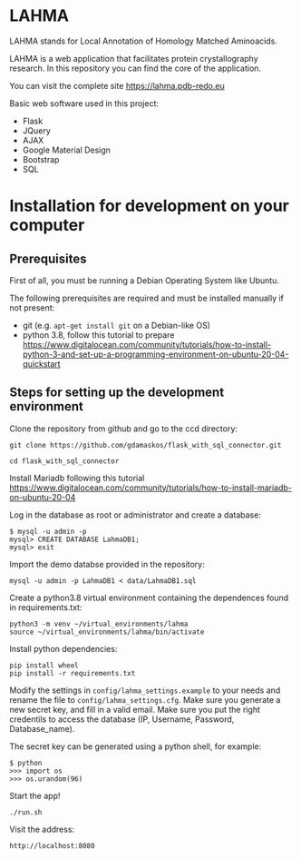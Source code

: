 # LAHMA

LAHMA stands for Local Annotation of Homology Matched Aminoacids.

LAHMA is a web application that facilitates protein crystallography research. In this repository you can find the core of the application.

You can visit the complete site https://lahma.pdb-redo.eu

Basic web software used in this project:
* Flask
* JQuery
* AJAX
* Google Material Design
* Bootstrap
* SQL

# Installation for development on your computer

## Prerequisites

First of all, you must be running a Debian Operating System like Ubuntu.

The following prerequisites are required and must be installed manually if not present:

* git (e.g. `apt-get install git` on a Debian-like OS)
* python 3.8, follow this tutorial to prepare https://www.digitalocean.com/community/tutorials/how-to-install-python-3-and-set-up-a-programming-environment-on-ubuntu-20-04-quickstart

## Steps for setting up the development environment

Clone the repository from github and go to the ccd directory:

    git clone https://github.com/gdamaskos/flask_with_sql_connector.git
    
    cd flask_with_sql_connector

Install Mariadb following this tutorial https://www.digitalocean.com/community/tutorials/how-to-install-mariadb-on-ubuntu-20-04

Log in the database as root or administrator and create a database:
	
	$ mysql -u admin -p
	mysql> CREATE DATABASE LahmaDB1;
	mysql> exit
	
Import the demo databse provided in the repository:

	mysql -u admin -p LahmaDB1 < data/LahmaDB1.sql 


Create a python3.8 virtual environment containing the dependences found in requirements.txt:

    python3 -m venv ~/virtual_environments/lahma
    source ~/virtual_environments/lahma/bin/activate

Install python dependencies:

    pip install wheel
    pip install -r requirements.txt

Modify the settings in `config/lahma_settings.example` to your needs and rename the
file to `config/lahma_settings.cfg`. Make sure you generate a new secret key,
and fill in a valid email. Make sure you put the right credentils to access the database (IP, Username, Password, Database_name).

The secret key can be generated using a python shell, for example:

	$ python
	>>> import os
	>>> os.urandom(96)

Start the app!

    ./run.sh

Visit the address:

    http://localhost:8080
